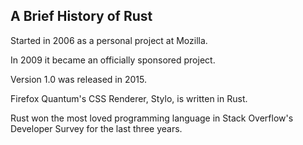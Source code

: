 ## A Brief History of Rust

<p class="fragment">
    Started in 2006 as a personal project at Mozilla.
</p>
<p class="fragment">
    In 2009 it became an officially sponsored project.
</p>
<p class="fragment">
    Version 1.0 was released in 2015.
</p>
<p class="fragment">
   Firefox Quantum's CSS Renderer, Stylo, is written in Rust.
</p>
<p class="fragment">
    Rust won the most loved programming language in Stack Overflow's Developer Survey for the last three years.
</p>
